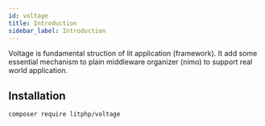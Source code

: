 ```yaml
---
id: voltage
title: Introduction
sidebar_label: Introduction
---
```


Voltage is fundamental struction of lit application (framework). It add some essential mechanism to plain middleware organizer (nimo) to support real world application.

## Installation

```sh
composer require litphp/voltage
```

